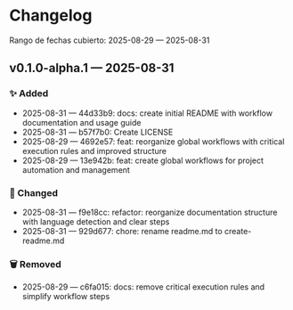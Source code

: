 # Changelog

Rango de fechas cubierto: 2025-08-29 — 2025-08-31

## v0.1.0-alpha.1 — 2025-08-31

### ✨ Added
- 2025-08-31 — 44d33b9: docs: create initial README with workflow documentation and usage guide
- 2025-08-31 — b57f7b0: Create LICENSE
- 2025-08-29 — 4692e57: feat: reorganize global workflows with critical execution rules and improved structure
- 2025-08-29 — 13e942b: feat: create global workflows for project automation and management

### 🔄 Changed
- 2025-08-31 — f9e18cc: refactor: reorganize documentation structure with language detection and clear steps
- 2025-08-31 — 929d677: chore: rename readme.md to create-readme.md

### 🗑️ Removed
- 2025-08-29 — c6fa015: docs: remove critical execution rules and simplify workflow steps
